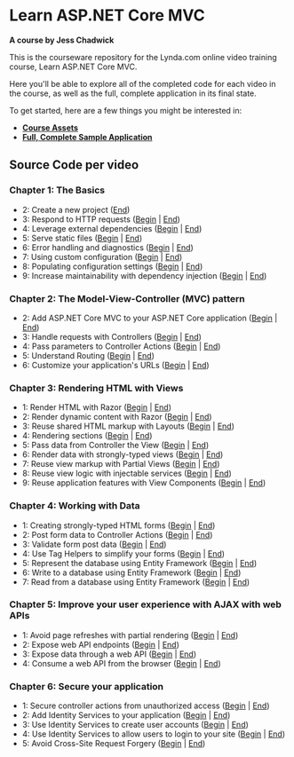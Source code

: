 # Learn ASP.NET Core MVC
**A course by Jess Chadwick**

This is the courseware repository for the Lynda.com online video training course, Learn ASP.NET Core MVC.

Here you'll be able to explore all of the completed code for each video in the course, as well as the full, complete application in its final state.

To get started, here are a few things you might be interested in:

* **[Course Assets](#)**
* **[Full, Complete Sample Application](https://github.com/jchadwick/LearnAspNetCoreMvc/tree/SampleApplication)**


## Source Code per video

### Chapter 1: The Basics
  * 2: Create a new project ([End](https://github.com/jchadwick/LearnAspNetCoreMvc/tree/Ch01/01_02_End))
  * 3: Respond to HTTP requests ([Begin](https://github.com/jchadwick/LearnAspNetCoreMvc/tree/Ch01/01_03) | [End](https://github.com/jchadwick/LearnAspNetCoreMvc/tree/Ch01/01_03_End))
  * 4: Leverage external dependencies ([Begin](https://github.com/jchadwick/LearnAspNetCoreMvc/tree/Ch01/01_04) | [End](https://github.com/jchadwick/LearnAspNetCoreMvc/tree/Ch01/01_04_End))
  * 5: Serve static files ([Begin](https://github.com/jchadwick/LearnAspNetCoreMvc/tree/Ch01/01_05) | [End](https://github.com/jchadwick/LearnAspNetCoreMvc/tree/Ch01/01_05_End))
  * 6: Error handling and diagnostics ([Begin](https://github.com/jchadwick/LearnAspNetCoreMvc/tree/Ch01/01_06) | [End](https://github.com/jchadwick/LearnAspNetCoreMvc/tree/Ch01/01_06_End))
  * 7: Using custom configuration ([Begin](https://github.com/jchadwick/LearnAspNetCoreMvc/tree/Ch01/01_07) | [End](https://github.com/jchadwick/LearnAspNetCoreMvc/tree/Ch01/01_07_End))
  * 8: Populating configuration settings ([Begin](https://github.com/jchadwick/LearnAspNetCoreMvc/tree/Ch01/01_08) | [End](https://github.com/jchadwick/LearnAspNetCoreMvc/tree/Ch01/01_08_End))
  * 9: Increase maintainability with dependency injection ([Begin](https://github.com/jchadwick/LearnAspNetCoreMvc/tree/Ch01/01_09) | [End](https://github.com/jchadwick/LearnAspNetCoreMvc/tree/Ch01/01_09_End))

### Chapter 2: The Model-View-Controller (MVC) pattern
  * 2: Add ASP.NET Core MVC to your ASP.NET Core application ([Begin](https://github.com/jchadwick/LearnAspNetCoreMvc/tree/Ch02/02_02) | [End](https://github.com/jchadwick/LearnAspNetCoreMvc/tree/Ch02/02_02_End))
  * 3: Handle requests with Controllers ([Begin](https://github.com/jchadwick/LearnAspNetCoreMvc/tree/Ch02/02_03) | [End](https://github.com/jchadwick/LearnAspNetCoreMvc/tree/Ch02/02_03_End))
  * 4: Pass parameters to Controller Actions ([Begin](https://github.com/jchadwick/LearnAspNetCoreMvc/tree/Ch02/02_04) | [End](https://github.com/jchadwick/LearnAspNetCoreMvc/tree/Ch02/02_04_End))
  * 5: Understand Routing ([Begin](https://github.com/jchadwick/LearnAspNetCoreMvc/tree/Ch02/02_05) | [End](https://github.com/jchadwick/LearnAspNetCoreMvc/tree/Ch02/02_05_End))
  * 6: Customize your application's URLs ([Begin](https://github.com/jchadwick/LearnAspNetCoreMvc/tree/Ch02/02_06) | [End](https://github.com/jchadwick/LearnAspNetCoreMvc/tree/Ch02/02_06_End))

### Chapter 3: Rendering HTML with Views
  * 1: Render HTML with Razor ([Begin](https://github.com/jchadwick/LearnAspNetCoreMvc/tree/Ch03/03_01) | [End](https://github.com/jchadwick/LearnAspNetCoreMvc/tree/Ch03/03_01_End))
  * 2: Render dynamic content with Razor ([Begin](https://github.com/jchadwick/LearnAspNetCoreMvc/tree/Ch03/03_02) | [End](https://github.com/jchadwick/LearnAspNetCoreMvc/tree/Ch03/03_02_End))
  * 3: Reuse shared HTML markup with Layouts ([Begin](https://github.com/jchadwick/LearnAspNetCoreMvc/tree/Ch03/03_03) | [End](https://github.com/jchadwick/LearnAspNetCoreMvc/tree/Ch03/03_03_End))
  * 4: Rendering sections ([Begin](https://github.com/jchadwick/LearnAspNetCoreMvc/tree/Ch03/03_04) | [End](https://github.com/jchadwick/LearnAspNetCoreMvc/tree/Ch03/03_04_End))
  * 5: Pass data from Controller the View ([Begin](https://github.com/jchadwick/LearnAspNetCoreMvc/tree/Ch03/03_05) | [End](https://github.com/jchadwick/LearnAspNetCoreMvc/tree/Ch03/03_05_End))
  * 6: Render data with strongly-typed views ([Begin](https://github.com/jchadwick/LearnAspNetCoreMvc/tree/Ch03/03_06) | [End](https://github.com/jchadwick/LearnAspNetCoreMvc/tree/Ch03/03_06_End))
  * 7: Reuse view markup with Partial Views ([Begin](https://github.com/jchadwick/LearnAspNetCoreMvc/tree/Ch03/03_07) | [End](https://github.com/jchadwick/LearnAspNetCoreMvc/tree/Ch03/03_07_End))
  * 8: Reuse view logic with injectable services ([Begin](https://github.com/jchadwick/LearnAspNetCoreMvc/tree/Ch03/03_08) | [End](https://github.com/jchadwick/LearnAspNetCoreMvc/tree/Ch03/03_08_End))
  * 9: Reuse application features with View Components ([Begin](https://github.com/jchadwick/LearnAspNetCoreMvc/tree/Ch03/03_09) | [End](https://github.com/jchadwick/LearnAspNetCoreMvc/tree/Ch03/03_09_End))

### Chapter 4: Working with Data
  * 1: Creating strongly-typed HTML forms ([Begin](https://github.com/jchadwick/LearnAspNetCoreMvc/tree/Ch04/04_01) | [End](https://github.com/jchadwick/LearnAspNetCoreMvc/tree/Ch04/04_01_End))
  * 2: Post form data to Controller Actions ([Begin](https://github.com/jchadwick/LearnAspNetCoreMvc/tree/Ch04/04_02) | [End](https://github.com/jchadwick/LearnAspNetCoreMvc/tree/Ch04/04_02_End))
  * 3: Validate form post data ([Begin](https://github.com/jchadwick/LearnAspNetCoreMvc/tree/Ch04/04_03) | [End](https://github.com/jchadwick/LearnAspNetCoreMvc/tree/Ch04/04_03_End))
  * 4: Use Tag Helpers to simplify your forms ([Begin](https://github.com/jchadwick/LearnAspNetCoreMvc/tree/Ch04/04_04) | [End](https://github.com/jchadwick/LearnAspNetCoreMvc/tree/Ch04/04_04_End))
  * 5: Represent the database using Entity Framework ([Begin](https://github.com/jchadwick/LearnAspNetCoreMvc/tree/Ch04/04_05) | [End](https://github.com/jchadwick/LearnAspNetCoreMvc/tree/Ch04/04_05_End))
  * 6: Write to a database using Entity Framework ([Begin](https://github.com/jchadwick/LearnAspNetCoreMvc/tree/Ch04/04_06) | [End](https://github.com/jchadwick/LearnAspNetCoreMvc/tree/Ch04/04_06_End))
  * 7: Read from a database using Entity Framework ([Begin](https://github.com/jchadwick/LearnAspNetCoreMvc/tree/Ch04/04_07) | [End](https://github.com/jchadwick/LearnAspNetCoreMvc/tree/Ch04/04_07_End))

### Chapter 5: Improve your user experience with AJAX with web APIs
  * 1: Avoid page refreshes with partial rendering ([Begin](https://github.com/jchadwick/LearnAspNetCoreMvc/tree/Ch05/05_01) | [End](https://github.com/jchadwick/LearnAspNetCoreMvc/tree/Ch05/05_01_End))
  * 2: Expose web API endpoints ([Begin](https://github.com/jchadwick/LearnAspNetCoreMvc/tree/Ch05/05_02) | [End](https://github.com/jchadwick/LearnAspNetCoreMvc/tree/Ch05/05_02_End))
  * 3: Expose data through a web API ([Begin](https://github.com/jchadwick/LearnAspNetCoreMvc/tree/Ch05/05_03) | [End](https://github.com/jchadwick/LearnAspNetCoreMvc/tree/Ch05/05_03_End))
  * 4: Consume a web API from the browser ([Begin](https://github.com/jchadwick/LearnAspNetCoreMvc/tree/Ch05/05_04) | [End](https://github.com/jchadwick/LearnAspNetCoreMvc/tree/Ch05/05_04_End))

### Chapter 6: Secure your application
  * 1: Secure controller actions from unauthorized access ([Begin](https://github.com/jchadwick/LearnAspNetCoreMvc/tree/Ch06/06_01) | [End](https://github.com/jchadwick/LearnAspNetCoreMvc/tree/Ch06/06_01_End))
  * 2: Add Identity Services to your application ([Begin](https://github.com/jchadwick/LearnAspNetCoreMvc/tree/Ch06/06_02) | [End](https://github.com/jchadwick/LearnAspNetCoreMvc/tree/Ch06/06_02_End))
  * 3: Use Identity Services to create user accounts ([Begin](https://github.com/jchadwick/LearnAspNetCoreMvc/tree/Ch06/06_03) | [End](https://github.com/jchadwick/LearnAspNetCoreMvc/tree/Ch06/06_03_End))
  * 4: Use Identity Services to allow users to login to your site ([Begin](https://github.com/jchadwick/LearnAspNetCoreMvc/tree/Ch06/06_04) | [End](https://github.com/jchadwick/LearnAspNetCoreMvc/tree/Ch06/06_04_End))
  * 5: Avoid Cross-Site Request Forgery ([Begin](https://github.com/jchadwick/LearnAspNetCoreMvc/tree/Ch06/06_05) | [End](https://github.com/jchadwick/LearnAspNetCoreMvc/tree/Ch06/06_05_End))
